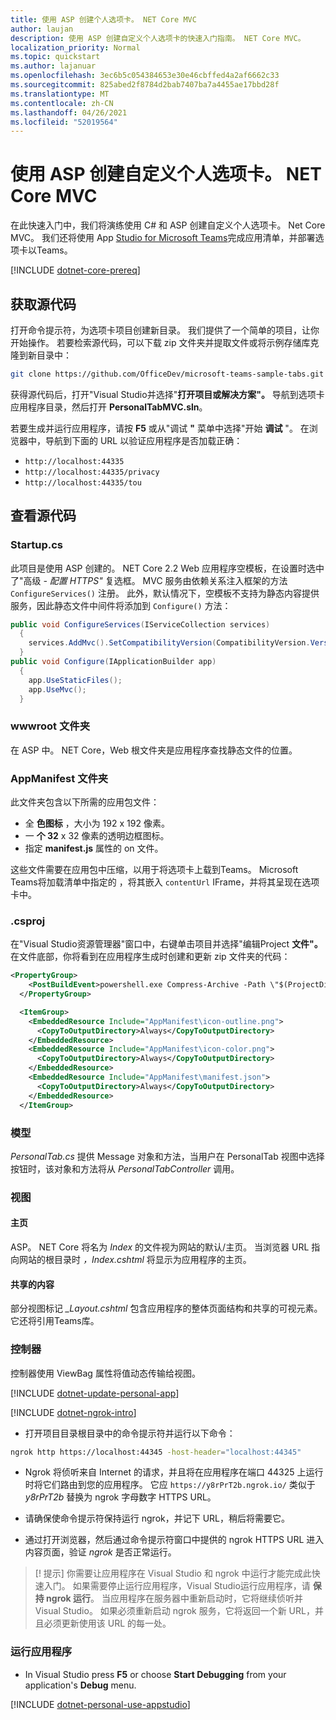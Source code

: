 ```yaml
---
title: 使用 ASP 创建个人选项卡。 NET Core MVC
author: laujan
description: 使用 ASP 创建自定义个人选项卡的快速入门指南。 NET Core MVC。
localization_priority: Normal
ms.topic: quickstart
ms.author: lajanuar
ms.openlocfilehash: 3ec6b5c054384653e30e46cbffed4a2af6662c33
ms.sourcegitcommit: 825abed2f8784d2bab7407ba7a4455ae17bbd28f
ms.translationtype: MT
ms.contentlocale: zh-CN
ms.lasthandoff: 04/26/2021
ms.locfileid: "52019564"
---
```

# <a name="create-a-custom-personal-tab-with-asp-net-core-mvc"></a>使用 ASP 创建自定义个人选项卡。 NET Core MVC

在此快速入门中，我们将演练使用 C# 和 ASP 创建自定义个人选项卡。 Net Core MVC。 我们还将使用 App [Studio for Microsoft Teams](~/concepts/build-and-test/app-studio-overview.md)完成应用清单，并部署选项卡以Teams。

[!INCLUDE [dotnet-core-prereq](~/includes/tabs/dotnet-core-prereq.md)]

## <a name="get-the-source-code"></a>获取源代码

打开命令提示符，为选项卡项目创建新目录。 我们提供了一个简单的项目，让你开始操作。 若要检索源代码，可以下载 zip 文件夹并提取文件或将示例存储库克隆到新目录中：

``` bash
git clone https://github.com/OfficeDev/microsoft-teams-sample-tabs.git
```

获得源代码后，打开"Visual Studio并选择"**打开项目或解决方案"。** 导航到选项卡应用程序目录，然后打开 **PersonalTabMVC.sln**。

若要生成并运行应用程序，请按 **F5** 或从"调试 **"** 菜单中选择"开始 **调试** "。 在浏览器中，导航到下面的 URL 以验证应用程序是否加载正确：

* `http://localhost:44335`
* `http://localhost:44335/privacy`
* `http://localhost:44335/tou`

## <a name="review-the-source-code"></a>查看源代码

### <a name="startupcs"></a>Startup.cs

此项目是使用 ASP 创建的。 NET Core 2.2 Web 应用程序空模板，在设置时选中了"高级 *- 配置 HTTPS"* 复选框。 MVC 服务由依赖关系注入框架的方法 `ConfigureServices()` 注册。 此外，默认情况下，空模板不支持为静态内容提供服务，因此静态文件中间件将添加到 `Configure()` 方法：

``` csharp
public void ConfigureServices(IServiceCollection services)
  {
    services.AddMvc().SetCompatibilityVersion(CompatibilityVersion.Version_2_2);
  }
public void Configure(IApplicationBuilder app)
  {
    app.UseStaticFiles();
    app.UseMvc();
  }
```

### <a name="wwwroot-folder"></a>wwwroot 文件夹

在 ASP 中。 NET Core，Web 根文件夹是应用程序查找静态文件的位置。

### <a name="appmanifest-folder"></a>AppManifest 文件夹

此文件夹包含以下所需的应用包文件：

* 全 **色图标** ，大小为 192 x 192 像素。
* 一 **个 32** x 32 像素的透明边框图标。
* 指定 **manifest.js** 属性的 on 文件。

这些文件需要在应用包中压缩，以用于将选项卡上载到Teams。 Microsoft Teams将加载清单中指定的 ，将其嵌入 `contentUrl` IFrame，并将其呈现在选项卡中。

### <a name="csproj"></a>.csproj

在"Visual Studio资源管理器"窗口中，右键单击项目并选择"编辑Project **文件"。** 在文件底部，你将看到在应用程序生成时创建和更新 zip 文件夹的代码：

``` xml
<PropertyGroup>
    <PostBuildEvent>powershell.exe Compress-Archive -Path \"$(ProjectDir)AppManifest\*\" -DestinationPath \"$(TargetDir)tab.zip\" -Force</PostBuildEvent>
  </PropertyGroup>

  <ItemGroup>
    <EmbeddedResource Include="AppManifest\icon-outline.png">
      <CopyToOutputDirectory>Always</CopyToOutputDirectory>
    </EmbeddedResource>
    <EmbeddedResource Include="AppManifest\icon-color.png">
      <CopyToOutputDirectory>Always</CopyToOutputDirectory>
    </EmbeddedResource>
    <EmbeddedResource Include="AppManifest\manifest.json">
      <CopyToOutputDirectory>Always</CopyToOutputDirectory>
    </EmbeddedResource>
  </ItemGroup>
```

### <a name="models"></a>模型

*PersonalTab.cs* 提供 Message 对象和方法，当用户在 PersonalTab 视图中选择按钮时，该对象和方法将从 *PersonalTabController* 调用。 

### <a name="views"></a>视图

#### <a name="home"></a>主页

ASP。 NET Core 将名为 *Index* 的文件视为网站的默认/主页。 当浏览器 URL 指向网站的根目录时 *，Index.cshtml* 将显示为应用程序的主页。

#### <a name="shared"></a>共享的内容

部分视图标记 *_Layout.cshtml* 包含应用程序的整体页面结构和共享的可视元素。 它还将引用Teams库。

### <a name="controllers"></a>控制器

控制器使用 ViewBag 属性将值动态传输给视图。

[!INCLUDE [dotnet-update-personal-app](~/includes/tabs/dotnet-update-personal-app.md)]

[!INCLUDE [dotnet-ngrok-intro](~/includes/tabs/dotnet-ngrok-intro.md)]

* 打开项目目录根目录中的命令提示符并运行以下命令：

``` bash
ngrok http https://localhost:44345 -host-header="localhost:44345"
```

* Ngrok 将侦听来自 Internet 的请求，并且将在应用程序在端口 44325 上运行时将它们路由到您的应用程序。  它应 `https://y8rPrT2b.ngrok.io/` 类似于 *y8rPrT2b* 替换为 ngrok 字母数字 HTTPS URL。

* 请确保使命令提示符保持运行 ngrok，并记下 URL，稍后将需要它。

* 通过打开浏览器，然后通过命令提示符窗口中提供的 ngrok HTTPS URL 进入内容页面，验证 *ngrok* 是否正常运行。

> [! 提示] 你需要让应用程序在 Visual Studio 和 ngrok 中运行才能完成此快速入门。 如果需要停止运行应用程序，Visual Studio运行应用程序，请 **保持 ngrok 运行**。 当应用程序在服务器中重新启动时，它将继续侦听并Visual Studio。 如果必须重新启动 ngrok 服务，它将返回一个新 URL，并且必须更新使用该 URL 的每一处。

### <a name="run-your-application"></a>运行应用程序

* In Visual Studio press **F5** or choose **Start Debugging** from your application's **Debug** menu.

[!INCLUDE [dotnet-personal-use-appstudio](~/includes/tabs/dotnet-personal-use-appstudio.md)]
